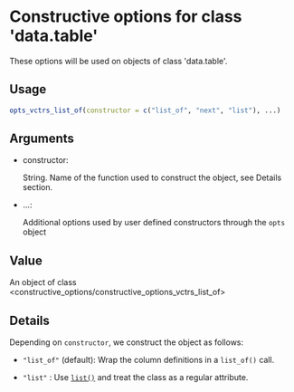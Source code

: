 # Constructive options for class 'data.table'

These options will be used on objects of class 'data.table'.

## Usage

``` r
opts_vctrs_list_of(constructor = c("list_of", "next", "list"), ...)
```

## Arguments

- constructor:

  String. Name of the function used to construct the object, see Details
  section.

- ...:

  Additional options used by user defined constructors through the
  `opts` object

## Value

An object of class
\<constructive_options/constructive_options_vctrs_list_of\>

## Details

Depending on `constructor`, we construct the object as follows:

- `"list_of"` (default): Wrap the column definitions in a `list_of()`
  call.

- `"list"` : Use [`list()`](https://rdrr.io/r/base/list.html) and treat
  the class as a regular attribute.
